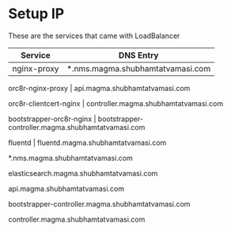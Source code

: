 # Setup IP

These are the services that came with LoadBalancer

Service | DNS Entry
---|---
nginx-proxy | *.nms.magma.shubhamtatvamasi.com

orc8r-nginx-proxy | api.magma.shubhamtatvamasi.com

orc8r-clientcert-nginx | controller.magma.shubhamtatvamasi.com

bootstrapper-orc8r-nginx | bootstrapper-controller.magma.shubhamtatvamasi.com

fluentd | fluentd.magma.shubhamtatvamasi.com



*.nms.magma.shubhamtatvamasi.com

elasticsearch.magma.shubhamtatvamasi.com



api.magma.shubhamtatvamasi.com

bootstrapper-controller.magma.shubhamtatvamasi.com

controller.magma.shubhamtatvamasi.com

